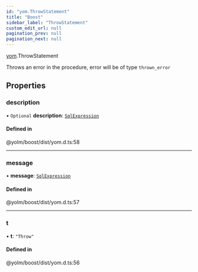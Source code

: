 ```yaml
---
id: "yom.ThrowStatement"
title: "Boost"
sidebar_label: "ThrowStatement"
custom_edit_url: null
pagination_prev: null
pagination_next: null
---
```


[yom](../namespaces/yom.md).ThrowStatement

Throws an error in the procedure, error will be of type `thrown_error`

## Properties

### description

• `Optional` **description**: [`SqlExpression`](../namespaces/yom.md#sqlexpression)

#### Defined in

@yolm/boost/dist/yom.d.ts:58

___

### message

• **message**: [`SqlExpression`](../namespaces/yom.md#sqlexpression)

#### Defined in

@yolm/boost/dist/yom.d.ts:57

___

### t

• **t**: ``"Throw"``

#### Defined in

@yolm/boost/dist/yom.d.ts:56
